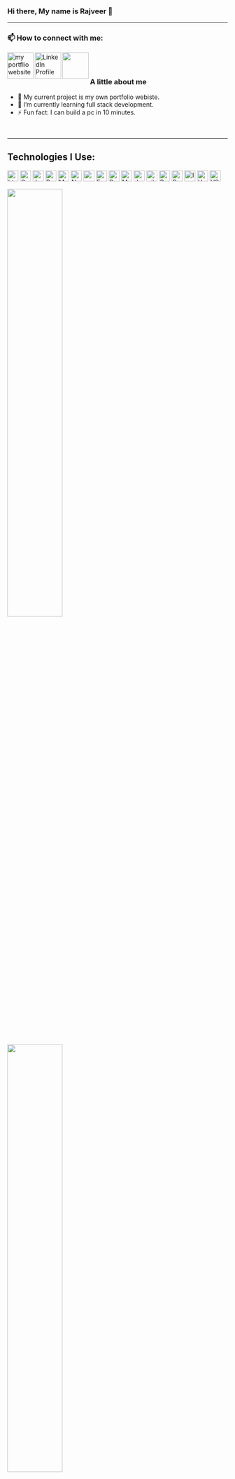 ### Hi there, My name is Rajveer 👋

---


### 📫 How to connect with me:

[<img align="left" alt="my portflio website" width="60rem" src="https://cdn.jsdelivr.net/gh/devicons/devicon/icons/composer/composer-original.svg" />](https://agile-badlands-41420.herokuapp.com)
[<img align="left" alt="LinkedIn Profile" width="60rem" src="https://cdn.jsdelivr.net/gh/devicons/devicon/icons/linkedin/linkedin-original.svg" />](https://www.linkedin.com/in/rajveer-singh-95a841a3/)
<img align="left" width="60rem" src="https://cdn.jsdelivr.net/gh/devicons/devicon/icons/slack/slack-original.svg" />



<br />
<br />

###  A little about me
- 🔭 My current project is my own portfolio webiste.
- 🌱 I’m currently learning full stack development. 
- ⚡ Fun fact: I can build a pc in 10 minutes. 

<br />

___

## Technologies I Use: 
<p>
<img alt="html5" src="https://img.shields.io/badge/HTML5-E34F26?style=for-the-badge&logo=html5&logoColor=white" height="25px"/>
<img alt="Css3" src="https://img.shields.io/badge/CSS3-1572B6?style=for-the-badge&logo=css3&logoColor=white" height="25px"/>
<img alt="Javascript" src="https://img.shields.io/badge/JavaScript-323330?style=for-the-badge&logo=javascript&logoColor=F7DF1E"  height="25px"/>
<img alt="React" src="https://img.shields.io/badge/React-20232A?style=for-the-badge&logo=react&logoColor=61DAFB" height="25px"/>
<img alt="MongoDB" src="https://img.shields.io/badge/-MongoDB-13aa52?style=flat-square&logo=mongodb&logoColor=white"  height="25px"/>
<img alt="Nodejs" src="https://img.shields.io/badge/-Nodejs-43853d?style=flat-square&logo=Node.js&logoColor=white"  height="25px"/>
<img alt="npm" src="https://img.shields.io/badge/NPM-%23000000.svg?style=for-the-badge&logo=npm&logoColor=white" height="25px"/>
 <img alt="Express" src="https://img.shields.io/badge/express.js-%23404d59.svg?style=for-the-badge&logo=express&logoColor=%2361DAFB" height="25px"/>
<img alt="Bootstrap" src="https://img.shields.io/badge/Bootstrap-563D7C?style=for-the-badge&logo=bootstrap&logoColor=white" height="25px"/>
<img alt="Markdown" src="https://img.shields.io/badge/Markdown-000000?style=for-the-badge&logo=markdown&logoColor=white"  height="25px"/>
<img alt="Jquery" src="https://img.shields.io/badge/jquery-%230769AD.svg?style=for-the-badge&logo=jquery&logoColor=white" height="25px"/>
<img alt="git" src="https://img.shields.io/badge/-Git-F05032?style=flat-square&logo=git&logoColor=white" height="25px"/>
<img alt="Brave browser" src="https://img.shields.io/badge/-Brave_Browser-FB542B?style=flat-square&logo=brave&logoColor=white" height="25px"/>
<img alt="Prettier" src="https://img.shields.io/badge/-Prettier-F7B93E?style=flat-square&logo=prettier&logoColor=white" height="25px"/>
<img alt="Insomnia" src="https://img.shields.io/badge/Insomnia-black?style=for-the-badge&logo=insomnia&logoColor=white" height="25px" />
<img alt="Heroku" src="https://img.shields.io/badge/-Heroku-430098?style=flat-square&logo=heroku&logoColor=white" height="25px"/>
<img alt="VS code" src="https://img.shields.io/badge/Visual%20Studio%20Code-0078d7.svg?style=for-the-badge&logo=visual-studio-code&logoColor=white" height="25px"> 
</p>


<div>
	<p text-align="right">
		<img src="https://github-readme-stats.vercel.app/api?username=rajveer-s&hide=prs,issues&count_private=true&show_icons=true&bg_color=00000000&hide_border=true&line_height=25&custom_title=Raj's%20GitHub%20Stats&text_color=FFF&cache_seconds=1800" width="50%" />
		<img src="https://github-readme-stats.vercel.app/api/top-langs/?username=rajveer-s&langs_count=100&layout=compact&bg_color=00000000&text_color=FFF&hide_border=true&cache_seconds=1800" width="50%" />
	</p>
</div>

